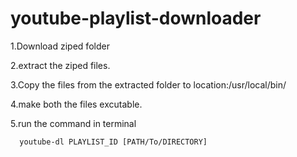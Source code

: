 # youtube-playlist-downloader




1.Download ziped folder



2.extract the ziped files.





3.Copy the files from the extracted folder to location:/usr/local/bin/



4.make both the files excutable.



5.run the command in terminal



 
 
      youtube-dl PLAYLIST_ID [PATH/To/DIRECTORY]
